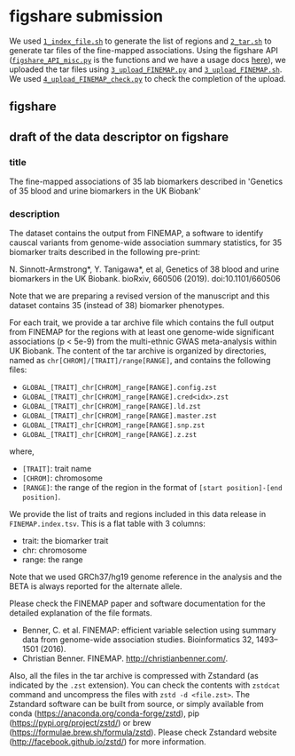 # figshare submission

We used [`1_index_file.sh`](1_index_file.sh) to generate the list of regions and [`2_tar.sh`](2_tar.sh) to generate tar files of the fine-mapped associations. Using the figshare API ([`figshare_API_misc.py`](figshare_API_misc.py) is the functions and we have a usage docs [here](https://gist.github.com/yk-tanigawa/8bc3330bd44cce12e2d6b82c74318bdf)), we uploaded the tar files using [`3_upload_FINEMAP.py`](3_upload_FINEMAP.py) and [`3_upload_FINEMAP.sh`](3_upload_FINEMAP.sh). We used [`4_upload_FINEMAP_check.py`](4_upload_FINEMAP_check.py) to check the completion of the upload.

## figshare

## draft of the data descriptor on figshare

### title

The fine-mapped associations of 35 lab biomarkers described in 'Genetics of 35 blood and urine biomarkers in the UK Biobank'

### description

The dataset contains the output from FINEMAP, a software to identify causcal variants from genome-wide association summary statistics, for 35 biomarker traits described in the following pre-print:

N. Sinnott-Armstrong*, Y. Tanigawa*, et al, Genetics of 38 blood and urine biomarkers in the UK Biobank. bioRxiv, 660506 (2019). doi:10.1101/660506

Note that we are preparing a revised version of the manuscript and this dataset contains 35 (instead of 38) biomarker phenotypes.

For each trait, we provide a tar archive file which contains the full output from FINEMAP for the regions with at least one genome-wide significant associations (p < 5e-9) from the multi-ethnic GWAS meta-analysis within UK Biobank. The content of the tar archive is organized by directories, named as `chr[CHROM]/[TRAIT]/range[RANGE]`, and contains the following files:

- `GLOBAL_[TRAIT]_chr[CHROM]_range[RANGE].config.zst`
- `GLOBAL_[TRAIT]_chr[CHROM]_range[RANGE].cred<idx>.zst`
- `GLOBAL_[TRAIT]_chr[CHROM]_range[RANGE].ld.zst`
- `GLOBAL_[TRAIT]_chr[CHROM]_range[RANGE].master.zst`
- `GLOBAL_[TRAIT]_chr[CHROM]_range[RANGE].snp.zst`
- `GLOBAL_[TRAIT]_chr[CHROM]_range[RANGE].z.zst`

where, 

- `[TRAIT]`: trait name
- `[CHROM]`: chromosome
- `[RANGE]`: the range of the region in the format of `[start position]-[end position]`.

We provide the list of traits and regions included in this data release in `FINEMAP.index.tsv`. This is a flat table with 3 columns:

- trait: the biomarker trait
- chr: chromosome
- range: the range

Note that we used GRCh37/hg19 genome reference in the analysis and the BETA is always reported for the alternate allele.

Please check the FINEMAP paper and software documentation for the detailed explanation of the file formats.

- Benner, C. et al. FINEMAP: efficient variable selection using summary data from genome-wide association studies. Bioinformatics 32, 1493–1501 (2016).
- Christian Benner. FINEMAP. http://christianbenner.com/.

Also, all the files in the tar archive is compressed with Zstandard (as indicated by the `.zst` extension). You can check the contents with `zstdcat` command and uncompress the files with `zstd -d <file.zst>`. The Zstandard software can be built from source, or simply available from conda (https://anaconda.org/conda-forge/zstd), pip (https://pypi.org/project/zstd/) or brew (https://formulae.brew.sh/formula/zstd). Please check Zstandard website (http://facebook.github.io/zstd/) for more information.
